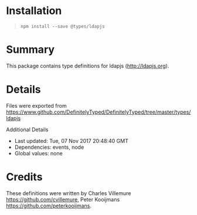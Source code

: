 # Installation
> `npm install --save @types/ldapjs`

# Summary
This package contains type definitions for ldapjs (http://ldapjs.org).

# Details
Files were exported from https://www.github.com/DefinitelyTyped/DefinitelyTyped/tree/master/types/ldapjs

Additional Details
 * Last updated: Tue, 07 Nov 2017 20:48:40 GMT
 * Dependencies: events, node
 * Global values: none

# Credits
These definitions were written by Charles Villemure <https://github.com/cvillemure>, Peter Kooijmans <https://github.com/peterkooijmans>.
